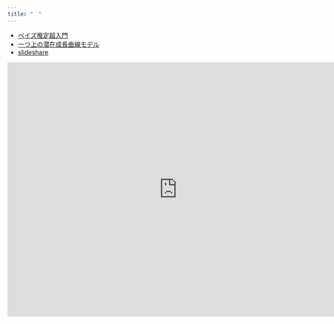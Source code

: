 ```yaml
---
title: "　"
---
```

- [ベイズ推定超入門](https://ytake2.github.io/bayes.github.io/)
- [一つ上の潜在成長曲線モデル](https://ytake2.github.io/DARM20160327/DARMlong.html#/)
- [slideshare](http://www.slideshare.net/yoshitaket?utm_campaign=profiletracking&utm_medium=sssite&utm_source=ssslideview)

<iframe src="http://www.slideshare.net/yoshitaket/slideshelf" width="760px" height="570px" frameborder="0" marginwidth="0" marginheight="0" scrolling="no" style="border:none;" allowfullscreen webkitallowfullscreen mozallowfullscreen></iframe>
